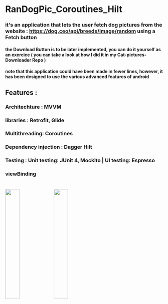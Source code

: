 

# RanDogPic_Coroutines_Hilt
### it's an application that lets the user fetch dog pictures from the website : https://dog.ceo/api/breeds/image/random using a Fetch button

#### the Download Button is to be later implemented, you can do it yourself as an exercice ( you can take a look at how I did it in my Cat-pictures-Downloader Repo )
#### note that this application could have been made in fewer lines, however, it has been designed to use the various advanced features of android


## Features :

### Architechture : MVVM
### libraries : Retrofit, Glide
### Multithreading: Coroutines
### Dependency injection : Dagger Hilt
### Testing : Unit testing: JUnit 4, Mockito | UI testing: Espresso
### viewBinding

#

<image src="https://github.com/25THELL52/RandogPic_Coroutines_Hilt/assets/79938851/99f8d13b-5ac7-433c-b4ed-a500a862f8c4" width="30%" height="30%">        

  <image src="https://github.com/25THELL52/RandogPic_Coroutines_Hilt/assets/79938851/74fc11d1-2e12-483d-8e5e-8698c434715a" width="30%" height="30%">
